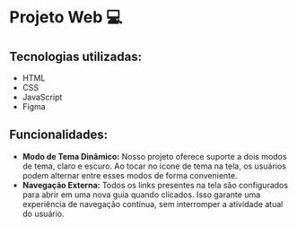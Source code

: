 # Projeto Web 💻

## Tecnologias utilizadas:
+ HTML 
+ CSS
+ JavaScript
+ Figma

## Funcionalidades:
+ **Modo de Tema Dinâmico:** Nosso projeto oferece suporte a dois modos de tema, claro e escuro. Ao tocar no ícone
  de tema na tela, os usuários podem alternar entre esses modos de forma conveniente.
+ **Navegação Externa:** Todos os links presentes na tela são configurados para abrir em uma nova guia quando clicados.
  Isso garante uma experiência de navegação contínua, sem interromper a atividade atual do usuário.
